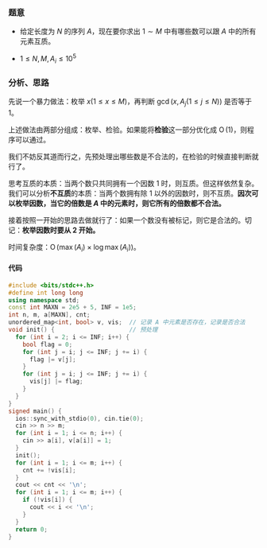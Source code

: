 ### 题意
- 给定长度为 $N$ 的序列 $A$，现在要你求出 $1 \sim M$ 中有哪些数可以跟 $A$ 中的所有元素互质。

- $1 \le N,M,A_i \le 10^5$

### 分析、思路

先说一个暴力做法：枚举 $x(1 \le x \le M)$，再判断 $\gcd(x,A_j(1\le j \le N))$ 是否等于 $1$。

上述做法由两部分组成：枚举、检验。如果能将**检验**这一部分优化成 $\operatorname O(1)$，则程序可以通过。

我们不妨反其道而行之，先预处理出哪些数是不合法的，在检验的时候直接判断就行了。

思考互质的本质：当两个数只共同拥有一个因数 $1$ 时，则互质。但这样依然复杂。我们可以分析**不互质**的本质：当两个数拥有除 $1$ 以外的因数时，则不互质。**因次可以枚举因数，当它的倍数是 $A$ 中的元素时，则它所有的倍数都不合法。**

接着按照一开始的思路去做就行了：如果一个数没有被标记，则它是合法的。切记：**枚举因数时要从 $2$ 开始。**

时间复杂度：$\operatorname O(\max (A_i)\times \log \max( A_i))$。

#### 代码
```cpp
#include <bits/stdc++.h>
#define int long long
using namespace std;
const int MAXN = 2e5 + 5, INF = 1e5;
int n, m, a[MAXN], cnt;
unordered_map<int, bool> v, vis;  // 记录 A 中元素是否存在，记录是否合法
void init() {                     // 预处理
  for (int i = 2; i <= INF; i++) {
    bool flag = 0;
    for (int j = i; j <= INF; j += i) {
      flag |= v[j];
    }
    for (int j = i; j <= INF; j += i) {
      vis[j] |= flag;
    }
  }
}
signed main() {
  ios::sync_with_stdio(0), cin.tie(0);
  cin >> n >> m;
  for (int i = 1; i <= n; i++) {
    cin >> a[i], v[a[i]] = 1;
  }
  init();
  for (int i = 1; i <= m; i++) {
    cnt += !vis[i];
  }
  cout << cnt << '\n';
  for (int i = 1; i <= m; i++) {
    if (!vis[i]) {
      cout << i << '\n';
    }
  }
  return 0;
}
```
